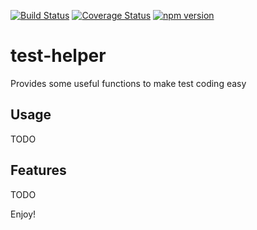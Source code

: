 [![Build Status](https://travis-ci.org/openhoat/hw.svg?branch=master)](https://travis-ci.org/openhoat/hw)
[![Coverage Status](https://coveralls.io/repos/github/openhoat/hw/badge.svg?branch=master)](https://coveralls.io/github/openhoat/hw?branch=master)
[![npm version](https://badge.fury.io/js/%40headwood%2Ftest-helper.svg)](https://badge.fury.io/js/%40headwood%2Ftest-helper)

# test-helper

Provides some useful functions to make test coding easy

## Usage

TODO

## Features

TODO

Enjoy!
